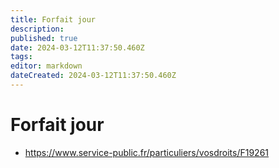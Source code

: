 ```yaml
---
title: Forfait jour
description: 
published: true
date: 2024-03-12T11:37:50.460Z
tags: 
editor: markdown
dateCreated: 2024-03-12T11:37:50.460Z
---
```


# Forfait jour

- <https://www.service-public.fr/particuliers/vosdroits/F19261>